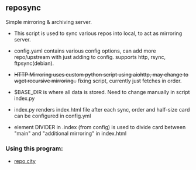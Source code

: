 ## reposync
Simple mirroring &amp; archiving server.

- This script is used to sync various repos into local, to act as mirroring server.

- config.yaml contains various config options, can add more repo/upstream with just adding to config. supports http, rsync, ftpsync(debian).

- ~~HTTP Mirroring uses custom python script using aiohttp, may change to wget recursive mirroring..~~ fixing script, currently just fetches in order.

- $BASE_DIR is where all data is stored. Need to change manually in script index.py
 
- index.py renders index.html file after each sync, order and half-size card can be configured in config.yml

- element DIVIDER in .index (from config) is used to divide card between "main" and "additional mirroring" in index.html

### Using this program:
- [repo.city](https://repo.city)
